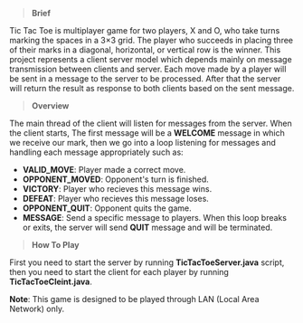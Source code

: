 >**Brief**

Tic Tac Toe is multiplayer game for two players, X and O, who take turns marking the spaces in a 3×3 grid. The player who succeeds in placing three of their marks in a diagonal, horizontal, or vertical row is the winner. This project represents a client server model which depends mainly on message transmission between clients and server. Each move made by a player will be sent in a message to the server to be processed. After that the server will return the result as response to both clients based on the sent message.

>**Overview**

The main thread of the client will listen for messages from the server. When the client starts, The first message will be a **WELCOME** message in which we receive our mark, then we go into a loop listening for messages and handling each message appropriately such as:
* **VALID_MOVE**: Player made a correct move.
* **OPPONENT_MOVED**: Opponent's turn is finished.
* **VICTORY**: Player who recieves this message wins.
* **DEFEAT**: Player who recieves this message loses.
* **OPPONENT_QUIT**: Opponent quits the game.
* **MESSAGE**: Send a specific message to players.
When this loop breaks or exits, the server will send **QUIT** message and will be terminated.

>**How To Play**

First you need to start the server by running **TicTacToeServer.java** script, then you need to start the client for each player by running **TicTacToeCleint.java**.

**Note**: This game is designed to be played through LAN (Local Area Network) only. 
